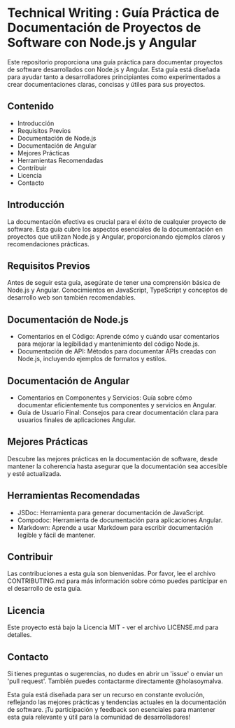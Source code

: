 # Technical Writing : Guía Práctica de Documentación de Proyectos de Software con Node.js y Angular

Este repositorio proporciona una guía práctica para documentar proyectos de software desarrollados con Node.js y Angular. Esta guía está diseñada para ayudar tanto a desarrolladores principiantes como experimentados a crear documentaciones claras, concisas y útiles para sus proyectos.

## Contenido
* Introducción
* Requisitos Previos
* Documentación de Node.js
* Documentación de Angular
* Mejores Prácticas
* Herramientas Recomendadas
* Contribuir
* Licencia
* Contacto

## Introducción
La documentación efectiva es crucial para el éxito de cualquier proyecto de software. Esta guía cubre los aspectos esenciales de la documentación en proyectos que utilizan Node.js y Angular, proporcionando ejemplos claros y recomendaciones prácticas.

## Requisitos Previos
Antes de seguir esta guía, asegúrate de tener una comprensión básica de Node.js y Angular. Conocimientos en JavaScript, TypeScript y conceptos de desarrollo web son también recomendables.

## Documentación de Node.js
* Comentarios en el Código: Aprende cómo y cuándo usar comentarios para mejorar la legibilidad y mantenimiento del código Node.js.
* Documentación de API: Métodos para documentar APIs creadas con Node.js, incluyendo ejemplos de formatos y estilos.

## Documentación de Angular
* Comentarios en Componentes y Servicios: Guía sobre cómo documentar eficientemente tus componentes y servicios en Angular.
* Guía de Usuario Final: Consejos para crear documentación clara para usuarios finales de aplicaciones Angular.

## Mejores Prácticas
Descubre las mejores prácticas en la documentación de software, desde mantener la coherencia hasta asegurar que la documentación sea accesible y esté actualizada.

## Herramientas Recomendadas
* JSDoc: Herramienta para generar documentación de JavaScript.
* Compodoc: Herramienta de documentación para aplicaciones Angular.
* Markdown: Aprende a usar Markdown para escribir documentación legible y fácil de mantener.

## Contribuir
Las contribuciones a esta guía son bienvenidas. Por favor, lee el archivo CONTRIBUTING.md para más información sobre cómo puedes participar en el desarrollo de esta guía.

## Licencia
Este proyecto está bajo la Licencia MIT - ver el archivo LICENSE.md para detalles.

## Contacto
Si tienes preguntas o sugerencias, no dudes en abrir un 'issue' o enviar un 'pull request'. También puedes contactarme directamente @holasoymalva.

Esta guía está diseñada para ser un recurso en constante evolución, reflejando las mejores prácticas y tendencias actuales en la documentación de software. ¡Tu participación y feedback son esenciales para mantener esta guía relevante y útil para la comunidad de desarrolladores!
